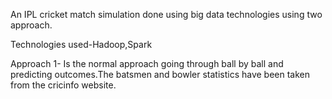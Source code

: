 An IPL cricket match simulation done using big data technologies using two approach.

Technologies used-Hadoop,Spark

Approach 1- Is the normal approach going through ball by ball and predicting outcomes.The batsmen and bowler statistics have been taken from the cricinfo website.
